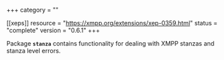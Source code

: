+++
category = ""

[[xeps]]
  resource = "https://xmpp.org/extensions/xep-0359.html"
  status   = "complete"
  version  = "0.6.1"
+++

Package **`stanza`** contains functionality for dealing with XMPP stanzas and
stanza level errors.
